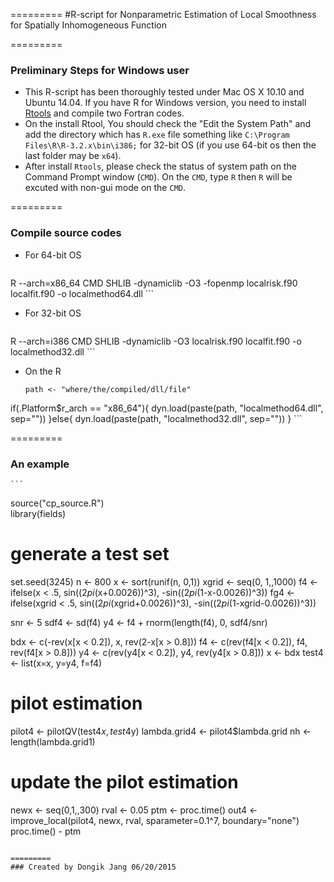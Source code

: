 =========
#R-script  for Nonparametric Estimation of Local Smoothness for Spatially Inhomogeneous Function


=========
### Preliminary Steps for Windows user
  * This R-script has been thoroughly tested under Mac OS X 10.10 and Ubuntu 14.04. If you have R for Windows version, you need to install [Rtools](http://cran.r-project.org/bin/windows/Rtools/) and compile two Fortran codes.
  * On the install Rtool, You should check the "Edit the System Path" and add the directory which has `R.exe` file something like `C:\Program Files\R\R-3.2.x\bin\i386;` for 32-bit OS (if you use 64-bit os then the last folder may be `x64`). 
  * After install `Rtools`, please check the status of system path on the Command Prompt window (`CMD`). On the `CMD`, type `R` then `R` will be excuted with non-gui mode on the `CMD`.
 
=========
### Compile source codes 
 * For 64-bit OS
 
	``` 
R --arch=x86_64 CMD SHLIB -dynamiclib -O3 -fopenmp localrisk.f90 localfit.f90  -o localmethod64.dll 
	```
 * For 32-bit OS	
	```
R --arch=i386 CMD SHLIB -dynamiclib -O3 localrisk.f90 localfit.f90 -o localmethod32.dll
	```

 * On the R	
	```	
	path <- "where/the/compiled/dll/file"
  if(.Platform$r_arch == "x86_64"){
        dyn.load(paste(path, "localmethod64.dll", sep=""))
  }else{
        dyn.load(paste(path, "localmethod32.dll", sep=""))
  }
	```
	
=========
### An example
	```
source("cp_source.R")	
library(fields)

# generate a test set
set.seed(3245)
n <- 800
x <- sort(runif(n, 0,1))
xgrid <- seq(0, 1,,1000)
f4 <- ifelse(x < .5, sin((2*pi*(x+0.0026))^3), -sin((2*pi*(1-x-0.0026))^3))
fg4 <- ifelse(xgrid < .5, sin((2*pi*(xgrid+0.0026))^3), -sin((2*pi*(1-xgrid-0.0026))^3))

snr <- 5
sdf4 <- sd(f4)
y4 <- f4 + rnorm(length(f4), 0, sdf4/snr)

bdx <- c(-rev(x[x < 0.2]), x, rev(2-x[x > 0.8]))
f4 <- c(rev(f4[x < 0.2]), f4, rev(f4[x > 0.8]))
y4 <- c(rev(y4[x < 0.2]), y4, rev(y4[x > 0.8]))
x <- bdx
test4 <- list(x=x, y=y4, f=f4)


# pilot estimation 
pilot4 <- pilotQV(test4$x, test4$y)
lambda.grid4 <- pilot4$lambda.grid
nh <- length(lambda.grid1)

# update the pilot estimation
newx <- seq(0,1,,300)
rval <- 0.05
ptm <- proc.time()
out4 <- improve_local(pilot4, newx, rval, sparameter=0.1^7, boundary="none")
proc.time() - ptm
  ```
	
=========
### Created by Dongik Jang 06/20/2015 
